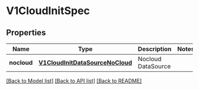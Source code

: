 # V1CloudInitSpec

## Properties
Name | Type | Description | Notes
------------ | ------------- | ------------- | -------------
**nocloud** | [**V1CloudInitDataSourceNoCloud**](V1CloudInitDataSourceNoCloud.md) | Nocloud DataSource | 

[[Back to Model list]](../README.md#documentation-for-models) [[Back to API list]](../README.md#documentation-for-api-endpoints) [[Back to README]](../README.md)


